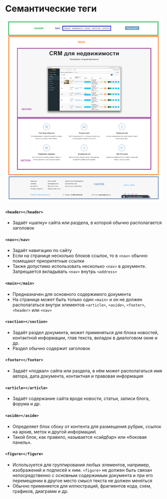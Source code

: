 # Семантические теги

<img src="../@img/html5-layout.png" style="width: 800px" />


<!------------------------------------------------------------->
#### `<header></header>`
<!------------------------------------------------------------->
- Задаёт «шапку» сайта или раздела, в которой обычно располагается заголовок

<!------------------------------------------------------------->
#### `<nav></nav>`
<!------------------------------------------------------------->
- Задаёт навигацию по сайту
- Если на странице несколько блоков ссылок, то в `<nav>` обычно помещают приоритетные ссылки
- Также допустимо использовать несколько `<nav>` в документе. Запрещается вкладывать `<nav>` внутрь `<address>`

<!------------------------------------------------------------->
#### `<main></main>`
<!------------------------------------------------------------->
- Предназначен для основного содержимого документа
- На странице может быть только один `<main>` и он не должен располагаться внутри элементов `<article>`, `<aside>`, `<footer>`, `<header>` или `<nav>`

<!------------------------------------------------------------->
#### `<section></section>`
<!------------------------------------------------------------->
- Задаёт раздел документа, может применяться для блока новостей, контактной информации, глав текста, вкладок в диалоговом окне и др.
- Раздел обычно содержит заголовок

<!------------------------------------------------------------->
#### `<footer></footer>`
<!------------------------------------------------------------->
- Задаёт «подвал» сайта или раздела, в нём может располагаться имя автора, дата документа, контактная и правовая информация

<!------------------------------------------------------------->
#### `<article></article>`
<!------------------------------------------------------------->
- Задаёт содержание сайта вроде новости, статьи, записи блога, форума и др.

<!------------------------------------------------------------->
#### `<aside></aside>`
<!------------------------------------------------------------->
- Определяет блок сбоку от контента для размещения рубрик, ссылок на архив, меток и другой информации\
- Такой блок, как правило, называется «сайдбар» или «боковая панель».

<!------------------------------------------------------------->
#### `<figure></figure>`
<!------------------------------------------------------------->
- Используется для группирования любых элементов, например, изображений и подписей к ним. `<figure>` не должен быть связан непосредственно с основным содержимым документа и при его перемещении в другое место смысл текста не должен меняться
- Обычно применяется для  иллюстраций, фрагментов кода, схем, графиков, диаграмм и др.
